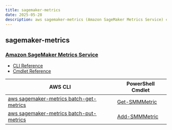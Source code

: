 ```yaml
---
title: sagemaker-metrics
date: 2025-05-28
description: aws sagemaker-metrics (Amazon SageMaker Metrics Service) command/cmdlet list.
---
```


## sagemaker-metrics

### [Amazon SageMaker Metrics Service](https://aws.amazon.com/sagemaker/)

* [CLI Reference](https://awscli.amazonaws.com/v2/documentation/api/latest/reference/sagemaker-metrics/index.html)
* [Cmdlet Reference](https://docs.aws.amazon.com/powershell/latest/reference/items/SageMakerMetrics_cmdlets.html)

|AWS CLI|PowerShell Cmdlet|
|----|----|
|[aws sagemaker-metrics batch-get-metrics](https://awscli.amazonaws.com/v2/documentation/api/latest/reference/sagemaker-metrics/batch-get-metrics.html)|[Get-SMMMetric](https://docs.aws.amazon.com/powershell/latest/reference/items/Get-SMMMetric.html)|
|[aws sagemaker-metrics batch-put-metrics](https://awscli.amazonaws.com/v2/documentation/api/latest/reference/sagemaker-metrics/batch-put-metrics.html)|[Add-SMMMetric](https://docs.aws.amazon.com/powershell/latest/reference/items/Add-SMMMetric.html)|

